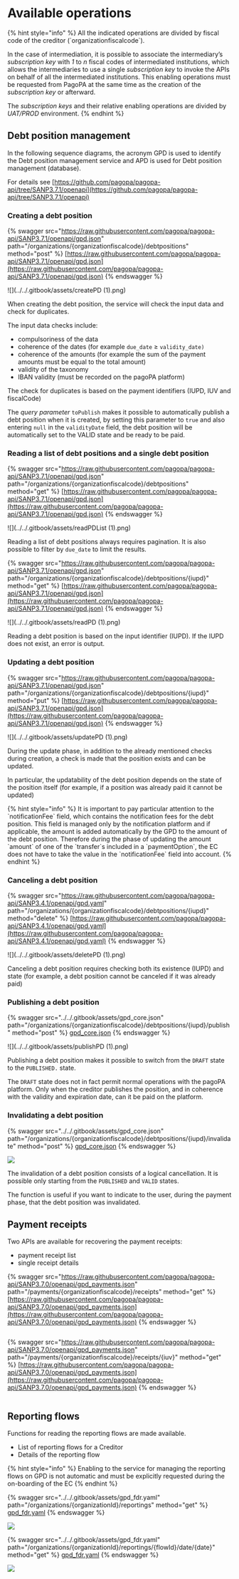 # Available operations

{% hint style="info" %}
All the indicated operations are divided by fiscal code of the creditor (\`organizationfiscalcode\`).

In the case of intermediation, it is possible to associate the intermediary’s _subscription key_ with _1_ to _n_ fiscal codes of intermediated institutions, which allows the intermediaries to use a single _subscription key_ to invoke the APIs on behalf of all the intermediated institutions. This enabling operations must be requested from PagoPA at the same time as the creation of the _subscription key_ or afterward.

The _subscription keys_ and their relative enabling operations are divided by _UAT/PROD_ environment.
{% endhint %}

## Debt position management

In the following sequence diagrams, the acronym GPD is used to identify the Debt position management service and APD is used for Debt position management (database).

For details see [https://github.com/pagopa/pagopa-api/tree/SANP3.7.1/openapi](https://github.com/pagopa/pagopa-api/tree/SANP3.7.1/openapi)

### Creating a debt position

{% swagger src="https://raw.githubusercontent.com/pagopa/pagopa-api/SANP3.7.1/openapi/gpd.json" path="/organizations/{organizationfiscalcode}/debtpositions" method="post" %}
[https://raw.githubusercontent.com/pagopa/pagopa-api/SANP3.7.1/openapi/gpd.json](https://raw.githubusercontent.com/pagopa/pagopa-api/SANP3.7.1/openapi/gpd.json)
{% endswagger %}

!\[]\(../../.gitbook/assets/createPD (1).png)

When creating the debt position, the service will check the input data and check for duplicates.

The input data checks include:

* compulsoriness of the data
* coherence of the dates (for example `due_date` ≥ `validity_date)`
* coherence of the amounts (for example the sum of the payment amounts must be equal to the total amount)
* validity of the taxonomy
* IBAN validity (must be recorded on the pagoPA platform)

The check for duplicates is based on the payment identifiers (IUPD, IUV and fiscalCode)

The _query parameter_ `toPublish` makes it possible to automatically publish a debt position when it is created, by setting this parameter to `true` and also entering `null` in the `validityDate` field, the debt position will be automatically set to the VALID state and be ready to be paid.

### Reading a list of debt positions and a single debt position

{% swagger src="https://raw.githubusercontent.com/pagopa/pagopa-api/SANP3.7.1/openapi/gpd.json" path="/organizations/{organizationfiscalcode}/debtpositions" method="get" %}
[https://raw.githubusercontent.com/pagopa/pagopa-api/SANP3.7.1/openapi/gpd.json](https://raw.githubusercontent.com/pagopa/pagopa-api/SANP3.7.1/openapi/gpd.json)
{% endswagger %}

!\[]\(../../.gitbook/assets/readPDList (1).png)

Reading a list of debt positions always requires pagination. It is also possible to filter by `due_date` to limit the results.

{% swagger src="https://raw.githubusercontent.com/pagopa/pagopa-api/SANP3.7.1/openapi/gpd.json" path="/organizations/{organizationfiscalcode}/debtpositions/{iupd}" method="get" %}
[https://raw.githubusercontent.com/pagopa/pagopa-api/SANP3.7.1/openapi/gpd.json](https://raw.githubusercontent.com/pagopa/pagopa-api/SANP3.7.1/openapi/gpd.json)
{% endswagger %}

!\[]\(../../.gitbook/assets/readPD (1).png)

Reading a debt position is based on the input identifier (IUPD). If the IUPD does not exist, an error is output.

### Updating a debt position

{% swagger src="https://raw.githubusercontent.com/pagopa/pagopa-api/SANP3.7.1/openapi/gpd.json" path="/organizations/{organizationfiscalcode}/debtpositions/{iupd}" method="put" %}
[https://raw.githubusercontent.com/pagopa/pagopa-api/SANP3.7.1/openapi/gpd.json](https://raw.githubusercontent.com/pagopa/pagopa-api/SANP3.7.1/openapi/gpd.json)
{% endswagger %}

!\[]\(../../.gitbook/assets/updatePD (1).png)

During the update phase, in addition to the already mentioned checks during creation, a check is made that the position exists and can be updated.

In particular, the updatability of the debt position depends on the state of the position itself (for example, if a position was already paid it cannot be updated)

{% hint style="info" %}
It is important to pay particular attention to the \`notificationFee\` field, which contains the notification fees for the debt position. This field is managed only by the notification platform and if applicable, the amount is added automatically by the GPD to the amount of the debt position. Therefore during the phase of updating the amount \`amount\` of one of the \`transfer\`s included in a \`paymentOption\`, the EC does not have to take the value in the \`notificationFee\` field into account.
{% endhint %}

### Canceling a debt position

{% swagger src="https://raw.githubusercontent.com/pagopa/pagopa-api/SANP3.4.1/openapi/gpd.yaml" path="/organizations/{organizationfiscalcode}/debtpositions/{iupd}" method="delete" %}
[https://raw.githubusercontent.com/pagopa/pagopa-api/SANP3.4.1/openapi/gpd.yaml](https://raw.githubusercontent.com/pagopa/pagopa-api/SANP3.4.1/openapi/gpd.yaml)
{% endswagger %}

!\[]\(../../.gitbook/assets/deletePD (1).png)

Canceling a debt position requires checking both its existence (IUPD) and state (for example, a debt position cannot be canceled if it was already paid)

### Publishing a debt position

{% swagger src="../../.gitbook/assets/gpd_core.json" path="/organizations/{organizationfiscalcode}/debtpositions/{iupd}/publish" method="post" %}
[gpd_core.json](../../.gitbook/assets/gpd_core.json)
{% endswagger %}

!\[]\(../../.gitbook/assets/publishPD (1).png)

Publishing a debt position makes it possible to switch from the `DRAFT` state to the `PUBLISHED.` state.

The `DRAFT` state does not in fact permit normal operations with the pagoPA platform. Only when the creditor publishes the position, and in coherence with the validity and expiration date, can it be paid on the platform.

### Invalidating a debt position

{% swagger src="../../.gitbook/assets/gpd_core.json" path="/organizations/{organizationfiscalcode}/debtpositions/{iupd}/invalidate" method="post" %}
[gpd_core.json](../../.gitbook/assets/gpd_core.json)
{% endswagger %}

![](../../.gitbook/assets/invalidatePD.png)

The invalidation of a debt position consists of a logical cancellation. It is possible only starting from the `PUBLISHED` and `VALID` states.

The function is useful if you want to indicate to the user, during the payment phase, that the debt position was invalidated.

## Payment receipts

Two APIs are available for recovering the payment receipts:

* payment receipt list
* single receipt details

{% swagger src="https://raw.githubusercontent.com/pagopa/pagopa-api/SANP3.7.0/openapi/gpd_payments.json" path="/payments/{organizationfiscalcode}/receipts" method="get" %}
[https://raw.githubusercontent.com/pagopa/pagopa-api/SANP3.7.0/openapi/gpd_payments.json](https://raw.githubusercontent.com/pagopa/pagopa-api/SANP3.7.0/openapi/gpd_payments.json)
{% endswagger %}

<figure><img src="../../.gitbook/assets/readReceiptList.png" alt=""><figcaption></figcaption></figure>

{% swagger src="https://raw.githubusercontent.com/pagopa/pagopa-api/SANP3.7.0/openapi/gpd_payments.json" path="/payments/{organizationfiscalcode}/receipts/{iuv}" method="get" %}
[https://raw.githubusercontent.com/pagopa/pagopa-api/SANP3.7.0/openapi/gpd_payments.json](https://raw.githubusercontent.com/pagopa/pagopa-api/SANP3.7.0/openapi/gpd_payments.json)
{% endswagger %}

<figure><img src="../../.gitbook/assets/readReceipt.png" alt=""><figcaption></figcaption></figure>

## Reporting flows

Functions for reading the reporting flows are made available.

* List of reporting flows for a Creditor
* Details of the reporting flow

{% hint style="info" %}
Enabling to the service for managing the reporting flows on GPD is not automatic and must be explicitly requested during the on-boarding of the EC
{% endhint %}

{% swagger src="../../.gitbook/assets/gpd_fdr.yaml" path="/organizations/{organizationId}/reportings" method="get" %}
[gpd_fdr.yaml](../../.gitbook/assets/gpd_fdr.yaml)
{% endswagger %}

![](../../.gitbook/assets/readFdRList.png)

{% swagger src="../../.gitbook/assets/gpd_fdr.yaml" path="/organizations/{organizationId}/reportings/{flowId}/date/{date}" method="get" %}
[gpd_fdr.yaml](../../.gitbook/assets/gpd_fdr.yaml)
{% endswagger %}

![](../../.gitbook/assets/readFdR.png)

